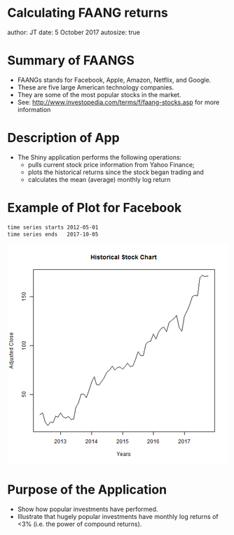Calculating FAANG returns
========================================================
author: JT
date: 5 October 2017
autosize: true

Summary of FAANGS
========================================================

- FAANGs stands for Facebook, Apple, Amazon, Netflix, and Google. 
- These are five large American technology companies. 
- They are some of the most popular stocks in the market.
- See: http://www.investopedia.com/terms/f/faang-stocks.asp for more information

Description of App
========================================================

- The Shiny application performs the following operations:
  - pulls current stock price information from Yahoo Finance;
  - plots the historical returns since the stock began trading and 
  - calculates the mean (average) monthly log return
  

Example of Plot for Facebook
========================================================


```
time series starts 2012-05-01
time series ends   2017-10-05
```

![plot of chunk unnamed-chunk-1](Course_Project_Presentation-figure/unnamed-chunk-1-1.png)


Purpose of the Application
========================================================

- Show how popular investments have performed.
- Illustrate that hugely popular investments have monthly log returns of <3% (i.e. the power of compound returns).

